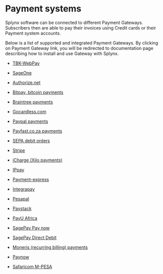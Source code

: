 Payment systems
===============

Splynx software can be connected to different Payment Gateways. Subscribers then are able to pay their invoices using Credit cards or their Payment system accounts.

Below is a list of supported and integrated Payment Gateways. By clicking on Payment Gateway link, you will be redirected to documentation page describing how to install and use Gateway with Splynx.

* [TBK-WebPay](payment_systems/TBK-WebPay/TBK-WebPay.md)

* [SageOne](sageone/sageone.md)

* [Authorize.net](payment_systems/authorize/authorize.md)

* [Bitpay, bitcoin payments](payment_systems/bitpay/bitpay.md)

* [Braintree payments](payment_systems/braintree/braintree.md)

* [Gocardless.com](payment_systems/gocardless/gocardless.md)

* [Paypal payments](payment_systems/paypal/paypal.md)

* [Payfast.co.za payments](payment_systems/payfast/payfast.md)

* [SEPA debit orders](payment_systems/sepa/sepa.md)

[comment]: # (→ SEPA debit order in Spanish)

* [Stripe](payment_systems/stripe/stripe.md)

* [iCharge (Xilo payments)](payment_systems/iCharge/iCharge.md)

* [IPpay](payment_systems/ippay/ippay.md)

* [Payment-express](payment_systems/payment_express/payment_express.md)

* [Integrapay](payment_systems/integrapay/integrapay.md)

* [Pesapal](payment_systems/pesapal/pesapal.md)

* [Paystack](payment_systems/paystack/paystack.md)

* [PayU Africa](payment_systems/payu/payu.md)

* [SagePay Pay now](payment_systems/sagepay_pay_now/sagepay_pay_now.md)

* [SagePay Direct Debit](payment_systems/sagepay_dd/sagepay_dd.md)  

* [Moneris (recurring billing) payments](payment_systems/moneris/moneris.md)

[comment]: # (→ Mercadopago)

* [Paynow](payment_systems/paynow/paynow.md)

* [Safaricom M-PESA](payment_systems/mpesa/mpesa.md)
